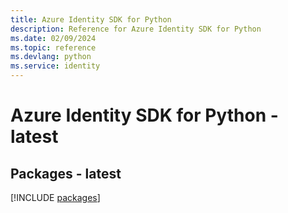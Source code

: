 ```yaml
---
title: Azure Identity SDK for Python
description: Reference for Azure Identity SDK for Python
ms.date: 02/09/2024
ms.topic: reference
ms.devlang: python
ms.service: identity
---
```

# Azure Identity SDK for Python - latest
## Packages - latest
[!INCLUDE [packages](identity-index.md)]
